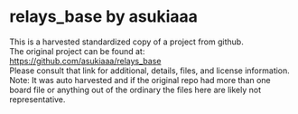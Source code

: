 
# relays_base by asukiaaa  
This is a harvested standardized copy of a project from github.  
The original project can be found at:  
https://github.com/asukiaaa/relays_base  
Please consult that link for additional, details, files, and license information.  
Note: It was auto harvested and if the original repo had more than one board file or anything out of the ordinary the files here are likely not representative.  
    